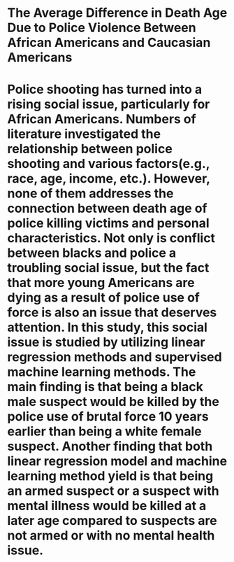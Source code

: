 # The Average Difference in Death Age Due to Police Violence Between African Americans and Caucasian Americans
# Police shooting has turned into a rising social issue, particularly for African Americans. Numbers of literature investigated the relationship between police shooting and various factors(e.g., race, age, income, etc.). However, none of them addresses the connection between death age of police killing victims and personal characteristics. Not only is conflict between blacks and police a troubling social issue, but the fact that more young Americans are dying as a result of police use of force is also an issue that deserves attention. In this study, this social issue is studied by utilizing linear regression methods and supervised machine learning methods. The main finding is that being a black male suspect would be killed by the police use of brutal force 10 years earlier than being a white female suspect. Another finding that both linear regression model and machine learning method yield is that being an armed suspect or a suspect with mental illness would be killed at a later age compared to suspects are not armed or with no mental health issue.
